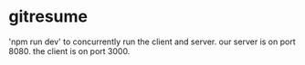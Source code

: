 # gitresume

'npm run dev' to concurrently run the client and server. our server is on port 8080. the client is on port 3000.
